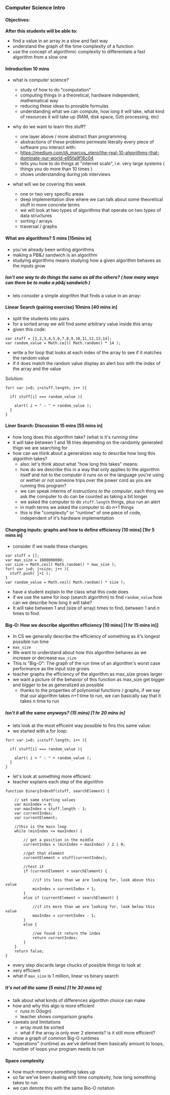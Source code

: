 ### Computer Science Intro

#### Objectives:
**After this students will be able to:**
- find a value in an array in a slow and fast way
- understand the graph of the time complexity of a function
- use the concept of algorithmic complexity to differentiate a fast algorithm from a slow one

#### Introduction 10 mins
- what is computer science?
  - study of how to do "computation"
  - computing things in a theoretical, hardware independent, mathematical way
  - reducing these ideas to provable formulas
  - understanding what we can compute, how long it will take, what kind of resources it will take up (RAM, disk space, Gzh processing, etc)

- why do we want to learn this stuff?
  - one layer above / more abstract than programming
  - abstractions of these problems permeate literally every piece of software you interact with:
  - https://medium.com/@_marcos_otero/the-real-10-algorithms-that-dominate-our-world-e95fa9f16c04
  - tells you how to do things at "internet scale", i.e. very large systems ( things you do more than 10 times )
  - shows understanding during job interviews

- what will we be covering this week
  - one or two very specific areas
  - deep implementation dive where we can talk about some theoretical stuff in more concrete terms
  - we will look at two types of algorithms that operate on two types of data structures
  - sorting / arrays
  - traversal / graphs

#### What are algorithms? 5 mins [15mins in]
- you've already been writing algorithms
- making a PB&J sandwich is an algorithm
- studying algorithms means studying how a given algorithm behaves as the inputs grow

##### Isn't one way to do things the same as all the others? ( how many ways can there be to make a pb&j sandwich )
- lets consider a simple alogrithm that finds a value in an array:

#### Linear Search (pairing exercise) 10mins [40 mins in]
- split the students into pairs
- for a sorted array we will find some arbitrary value inside this array
- given this code:
```
var stuff = [1,2,3,4,5,6,7,8,9,10,11,12,13,14];
var random_value = Math.ceil( Math.random() * 14 );
```

- write a for loop that looks at each index of the array to see if it matches the random value
- if it does match the random value display an alert box with the index of the array and the value

Solution:
```
for( var i=0; i<stuff.length; i++ ){

  if( stuff[i] === random_value ){

    alert( i + " : " + random_value );
  }
}
```

#### Liner Search: Discussion 15 mins [55 mins in]
- how long does this algorithm take? (what is it's *running time*
- it will take between 1 and 18 tries depending on the randomly generated thign we are searching for
- how can we think about a generalizes way to describe how long this algorithm takes?
  - also: let's think about what "how long this takes" means:
  - how do we describe this in a way that only applies to the algorithm itself and not to the computer it runs on or the language you're using or wether or not someone trips over the power cord as you are running this program?
  - we can speak interms of *instructions to the computer*, each thing we ask the computer to do can be counted as taking a bit longer
  - we asked the computer to do `stuff.length` things, plus run an alert
  - in math terms we asked the computer to do *n*+1 things
  - this is the "complexity" or "runtime" of one piece of code, independent of it's hardware implementation

#### Changing inputs: graphs and how to define efficiency [10 mins] [1hr 5 mins in]
- consider if we made these changes:
```
var stuff = [];
var max_size = 1000000000;
var size = Math.ceil( Math.random() * max_size );
for( var j=0; j<size; j++ ){
  stuff.push( j+1 );
}
var random_value = Math.ceil( Math.random() * size );
```
- have a student explain to the class what this code does
- if we use the same for loop (search algorithm) to find `random_value` how can we describe how long it will take?
- It will take between 1 and (size of array) times to find, between 1 and *n* times to find.

#### Big-O: How we describe algorithm efficiency [10 mins] [1 hr 15 mins in]]
- In CS we generally describe the efficiency of something as it's longest possible run time
- `max_size`
- We want to understand about how this algorithm behaves as we increase or decrease `max_size`
- This is "Big-O": The graph of the run time of an algorithm's worst case performance as the input size grows
- teacher graphs the efficiency of the algorithm as max_size grows larger
- we want a picture of the behavior of this function as max_size get bigger and bigger to be as generalized as possible
  - thanks to the properties of polynomial functions / graphs, if we say that our algorithm takes *n*+1 time to run, we can basically say that it takes *n* time to run

##### Isn't it all the same anyways? (15 mins) [1 hr 20 mins in]
- lets look at the most efficeint way possible to fins this same value:
- we started with a for loop:
```
for( var i=0; i<stuff.length; i++ ){

  if( stuff[i] === random_value ){

    alert( i + " : " + random_value );
  }
}
```
- let's look at something more efficient:
- teacher explains each step of the algorithm
```
function binaryIndexOf(stuff, searchElement) {

    // set some starting values
    var minIndex = 0;
    var maxIndex = stuff.length - 1;
    var currentIndex;
    var currentElement;

    //this is the main loop
    while (minIndex <= maxIndex) {

        // get a position in the middle
        currentIndex = (minIndex + maxIndex) / 2 | 0;

        //get that element
        currentElement = stuff[currentIndex];

        //test it
        if (currentElement < searchElement) {

            //if its less than we are looking for, look above this value
            minIndex = currentIndex + 1;
        }
        else if (currentElement > searchElement) {

            //if its more than we are looking for, look below this value
            maxIndex = currentIndex - 1;
        }
        else {

            //we found it return the index
            return currentIndex;
        }
    }
    return false;
}
```
- every step discards large chucks of possible things to look at
- very efficient
- what if `max_size` is 1 million, linear vs binary search

##### It's not all the same (5 mins) [1 hr 30 mins in]
- talk about what kinds of differences algorithm choice can make
- how and why this algo is more efficient
  - runs in O(logn)
  - teacher shows comparison graphs
- caveats and limitations
  - array must be sorted
  - what if the array is only ever 2 elements? is it still more efficient?
- show a graph of common Big-O runtimes
- "operations" (runtime) as we've defined them basically amount to loops, number of loops your program needs to run

#### Space complexity
- how much memory something takes up
- so far we've been dealing with time complexity, how long something takes to run
- we can denote this with the same Bio-O notation
